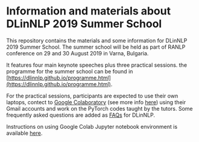 # Information and materials about DLinNLP 2019 Summer School 

This repository contains the materials and some information for DLinNLP 2019 Summer School.
The summer school will be held as part of RANLP conference on 29 and 30 August 2019 in Varna, Bulgaria.

It features four main keynote speeches plus three practical sessions. the programme for the summer school can be found in [https://dlinnlp.github.io/programme.html](https://dlinnlp.github.io/programme.html).

For the practical sessions, participants are expected to use their own laptops, contect to [Google Colaboratory](https://colab.research.google.com/) (see more info [here](https://research.google.com/colaboratory/faq.html)) using their Gmail accounts and work on the PyTorch codes taught by the tutors. Some frequently asked questions are added as [FAQs](https://github.com/omidrohanian/notebooks-DLinNLP/blob/master/FAQ.ipynb) for DLinNLP.

Instructions on using Google Colab Jupyter notebook environment is available [here](https://github.com/omidrohanian/notebooks-DLinNLP/blob/master/googledrive.ipynb). 
